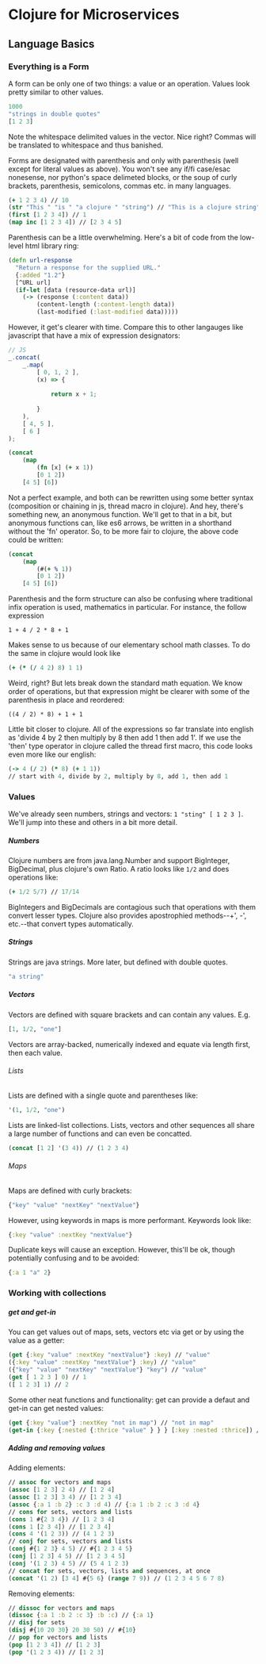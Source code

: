 # Clojure for Microservices
## Language Basics
### Everything is a Form
A form can be only one of two things: a value or an operation. Values look pretty similar to other values.
```clojure
1000
"strings in double quotes"
[1 2 3]
```
Note the whitespace delimited values in the vector. Nice right? Commas will be translated to whitespace and thus banished.

Forms are designated with parenthesis and only with parenthesis (well except for literal values as above). You won't see any if/fi case/esac nonesense, nor python's space delimeted blocks, or the soup of curly brackets, parenthesis, semicolons, commas etc. in many languages.
```clojure
(+ 1 2 3 4) // 10
(str "This " "is " "a clojure " "string") // "This is a clojure string"
(first [1 2 3 4]) // 1
(map inc [1 2 3 4]) // [2 3 4 5]
```
Parenthesis can be a little overwhelming. Here's a bit of code from the low-level html library ring:
```clojure
(defn url-response
  "Return a response for the supplied URL."
  {:added "1.2"}
  [^URL url]
  (if-let [data (resource-data url)]
    (-> (response (:content data))
        (content-length (:content-length data))
        (last-modified (:last-modified data)))))
```
However, it get's clearer with time. Compare this to other langauges like javascript that have a mix of expression designators:
```js
// JS
_.concat(
    _.map(
        [ 0, 1, 2 ],
        (x) => {
    
            return x + 1;
    
        }
    ),
    [ 4, 5 ],
    [ 6 ]
);
```
```clojure
(concat
    (map
        (fn [x] (+ x 1))
        [0 1 2])
    [4 5] [6])
```
Not a perfect example, and both can be rewritten using some better syntax (composition or chaining in js, thread macro in clojure). And hey, there's something new, an anonymous function. We'll get to that in a bit, but anonymous functions can, like es6 arrows, be written in a shorthand without the 'fn' operator. So, to be more fair to clojure, the above code could be written:
```clojure
(concat
    (map
        (#(+ % 1))
        [0 1 2])
    [4 5] [6])
```
Parenthesis and the form structure can also be confusing where traditional infix operation is used, mathematics in particular. For instance, the follow expression
```code
1 + 4 / 2 * 8 + 1
```
Makes sense to us because of our elementary school math classes. To do the same in clojure would look like
```clojure
(+ (* (/ 4 2) 8) 1 1)
```
Weird, right? But lets break down the standard math equation. We know order of operations, but that expression might be clearer with some of the parenthesis in place and reordered:
```code
((4 / 2) * 8) + 1 + 1
```
Little bit closer to clojure. All of the expressions so far translate into english as 'divide 4 by 2 then multiply by 8 then add 1 then add 1'. If we use the 'then' type operator in clojure called the thread first macro, this code looks even more like our english:
```clojure
(-> 4 (/ 2) (* 8) (+ 1 1))
// start with 4, divide by 2, multiply by 8, add 1, then add 1
```
### Values
We've already seen numbers, strings and vectors: `1 "sting" [ 1 2 3 ]`. We'll jump into these and others in a bit more detail.
##### Numbers
Clojure numbers are from java.lang.Number and support BigInteger, BigDecimal, plus clojure's own Ratio. A ratio looks like `1/2` and does operations like:
```clojure
(+ 1/2 5/7) // 17/14
```
BigIntegers and BigDecimals are contagious such that operations with them convert lesser types. Clojure also provides apostrophied methods--+', -', etc.--that convert types automatically.
##### Strings
Strings are java strings. More later, but defined with double quotes.
```clojure
"a string"
```
##### Vectors
Vectors are defined with square brackets and can contain any values. E.g.
```clojure
[1, 1/2, "one"]
```
Vectors are array-backed, numerically indexed and equate via length first, then each value.
###### Lists
Lists are defined with a single quote and parentheses like:
```clojure
'(1, 1/2, "one")
```
Lists are linked-list collections. Lists, vectors and other sequences all share a large number of functions and can even be concatted.
```clojure
(concat [1 2] '(3 4)) // (1 2 3 4)
```
###### Maps
Maps are defined with curly brackets:
```clojure
{"key" "value" "nextKey" "nextValue"}
```
However, using keywords in maps is more performant. Keywords look like:
```clojure
{:key "value" :nextKey "nextValue"}
```
Duplicate keys will cause an exception. However, this'll be ok, though potentially confusing and to be avoided:
```clojure
{:a 1 "a" 2}
```
### Working with collections
##### get and get-in
You can get values out of maps, sets, vectors etc via get or by using the value as a getter:
```clojure
(get {:key "value" :nextKey "nextValue"} :key) // "value"
({:key "value" :nextKey "nextValue"} :key) // "value"
({"key" "value" "nextKey" "nextValue"} "key") // "value"
(get [ 1 2 3 ] 0) // 1
([ 1 2 3] 1) // 2
```
Some other neat functions and functionality: get can provide a defaut and get-in can get nested values:
```clojure
(get {:key "value"} :nextKey "not in map") // "not in map"
(get-in {:key {:nested {:thrice "value" } } } [:key :nested :thrice]) // "value"
```
##### Adding and removing values
Adding elements:
```clojure
// assoc for vectors and maps
(assoc [1 2 3] 2 4) // [1 2 4]
(assoc [1 2 3] 3 4) // [1 2 3 4]
(assoc {:a 1 :b 2} :c 3 :d 4) // {:a 1 :b 2 :c 3 :d 4}
// cons for sets, vectors and lists
(cons 1 #{2 3 4}) // [1 2 3 4]
(cons 1 [2 3 4]) // [1 2 3 4]
(cons 4 '(1 2 3)) // (4 1 2 3)
// conj for sets, vectors and lists
(conj #{1 2 3} 4 5) // #{1 2 3 4 5}
(conj [1 2 3] 4 5) // [1 2 3 4 5]
(conj '(1 2 3) 4 5) // (5 4 1 2 3)
// concat for sets, vectors, lists and sequences, at once
(concat '(1 2) [3 4] #{5 6} (range 7 9)) // (1 2 3 4 5 6 7 8)
```
Removing elements:
```clojure
// dissoc for vectors and maps
(dissoc {:a 1 :b 2 :c 3} :b :c) // {:a 1}
// disj for sets
(disj #{10 20 30} 20 30 50) // #{10}
// pop for vectors and lists
(pop [1 2 3 4]) // [1 2 3]
(pop '(1 2 3 4)) // [1 2 3]
```
